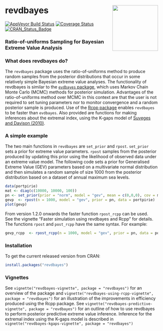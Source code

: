 
<!-- README.md is generated from README.Rmd. Please edit that file -->

# revdbayes <img src="tools/revdbayes_logo.png" height = "150" align="right" />

[![AppVeyor Build
Status](https://ci.appveyor.com/api/projects/status/github/paulnorthrop/revdbayes?branch=master&svg=true)](https://ci.appveyor.com/project/paulnorthrop/revdbayes)
[![Coverage
Status](https://codecov.io/github/paulnorthrop/revdbayes/coverage.svg?branch=master)](https://codecov.io/github/paulnorthrop/revdbayes?branch=master)
[![CRAN_Status_Badge](https://www.r-pkg.org/badges/version/revdbayes)](https://cran.r-project.org/package=revdbayes)

### Ratio-of-uniforms Sampling for Bayesian Extreme Value Analysis

### What does revdbayes do?

The `revdbayes` package uses the ratio-of-uniforms method to produce
random samples from the posterior distributions that occur in some
relatively simple Bayesian extreme value analyses. The functionality of
revdbayes is similar to the [`evdbayes`
package](https://cran.r-project.org/package=evdbayes), which uses Markov
Chain Monte Carlo (MCMC) methods for posterior simulation. Advantages of
the ratio-of-uniforms method over MCMC in this context are that the user
is not required to set tuning parameters nor to monitor convergence and
a random posterior sample is produced. Use of the [Rcpp
package](https://cran.r-project.org/package=evdbayes) enables
`revdbayes` to be faster than `evdbayes`. Also provided are functions
for making inferences about the extremal index, using the K-gaps model
of [Suveges and Davison (2010)](https://doi.org/10.1214/09-AOAS292).

### A simple example

The two main functions in `revdbayes` are `set_prior` and `rpost`.
`set_prior` sets a prior for extreme value parameters. `rpost` samples
from the posterior produced by updating this prior using the likelihood
of observed data under an extreme value model. The following code sets a
prior for Generalised Extreme Value (GEV) parameters based on a
multivariate normal distribution and then simulates a random sample of
size 1000 from the posterior distribution based on a dataset of annual
maximum sea levels.

``` r
data(portpirie)
mat <- diag(c(10000, 10000, 100))
pn <- set_prior(prior = "norm", model = "gev", mean = c(0,0,0), cov = mat)
gevp  <- rpost(n = 1000, model = "gev", prior = pn, data = portpirie)
plot(gevp)
```

From version 1.2.0 onwards the faster function `rpost_rcpp` can be
used.  
See the vignette “Faster simulation using revdbayes and Rcpp” for
details. The functions `rpost` and `post_rcpp` have the same syntax. For
example:

``` r
gevp_rcpp  <- rpost_rcpp(n = 1000, model = "gev", prior = pn, data = portpirie)
```

### Installation

To get the current released version from CRAN:

``` r
install.packages("revdbayes")
```

### Vignettes

See `vignette("revdbayes-vignette", package = "revdbayes")` for an
overview of the package and
`vignette("revdbayes-using-rcpp-vignette", package = "revdbayes")` for
an illustration of the improvements in efficiency produced using the
Rcpp package. See
`vignette("revdbayes-predictive-vignette", package = "revdbayes")` for
an outline of how to use revdbayes to perform posterior predictive
extreme value inference. Inference for the extremal index using the
K-gaps model is described in
`vignette("revdbayes-kgaps-vignette", package = "revdbayes")`
